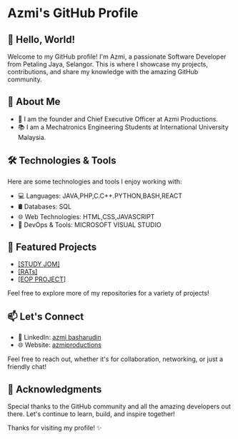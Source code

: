 # Azmi's GitHub Profile

## 👋 Hello, World!

Welcome to my GitHub profile! I'm Azmi, a passionate Software Developer from Petaling Jaya, Selangor. This is where I showcase my projects, contributions, and share my knowledge with the amazing GitHub community.

## 🚀 About Me

- 💼 I am the founder and Chief Executive Officer at Azmi Productions.
- 📚 I am a Mechatronics Engineering Students at International University Malaysia.

  
## 🛠️ Technologies & Tools

Here are some technologies and tools I enjoy working with:

- 💻 Languages: JAVA,PHP,C.C++.PYTHON,BASH,REACT
- 🛢️ Databases: SQL
- 🌐 Web Technologies: HTML,CSS,JAVASCRIPT
- 🔧 DevOps & Tools: MICROSOFT VISUAL STUDIO


## 🌟 Featured Projects

- [[STUDY JOM]](https://github.com/didi2612/RATs)
- [[RATs]](https://github.com/didi2612/RATs)
- [[EOP PROJECT](https://github.com/didi2612/EOP-PROJECT)]


Feel free to explore more of my repositories for a variety of projects!


## 📫 Let's Connect

- 💼 LinkedIn: [azmi basharudin](https://www.linkedin.com/in/azmi-basharudin/)
- 🌐 Website: [azmiproductions](https://azmiproductions.com)

Feel free to reach out, whether it's for collaboration, networking, or just a friendly chat!


## 🙏 Acknowledgments

Special thanks to the GitHub community and all the amazing developers out there. Let's continue to learn, build, and inspire together!

Thanks for visiting my profile! ✨
